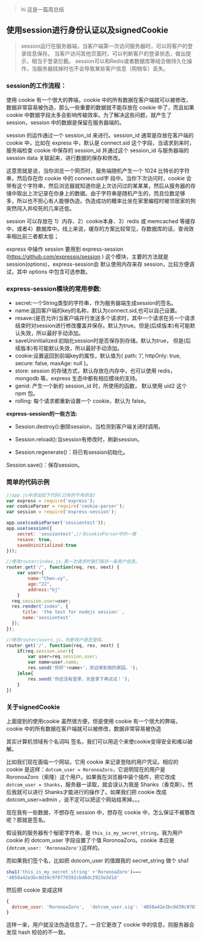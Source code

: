 
> hi 这是一篇周总结

## 使用session进行身份认证以及signedCookie

> session运行在服务器端，当客户端第一次访问服务器时，可以将客户的登录信息保存。 
当客户访问其他页面时，可以判断客户的登录状态，做出提示，相当于登录拦截。 
session可以和Redis或者数据库等结合做持久化操作，当服务器挂掉时也不会导致某些客户信息（购物车）丢失。 

### session的工作流程： 
使用 cookie 有一个很大的弊端，cookie 中的所有数据在客户端就可以被修改，数据非常容易被伪造，那么一些重要的数据就不能存放在 cookie 中了，而且如果 cookie 中数据字段太多会影响传输效率。为了解决这些问题，就产生了 session，session 中的数据是保留在服务器端的。

session 的运作通过一个 session_id 来进行。session_id 通常是存放在客户端的 cookie 中，比如在 express 中，默认是 connect.sid 这个字段，当请求到来时，服务端检查 cookie 中保存的 session_id 并通过这个 session_id 与服务器端的 session data 关联起来，进行数据的保存和修改。

这意思就是说，当你浏览一个网页时，服务端随机产生一个 1024 比特长的字符串，然后存在你 cookie 中的 connect.sid字 段中。当你下次访问时，cookie 会带有这个字符串，然后浏览器就知道你是上次访问过的某某某，然后从服务器的存储中取出上次记录在你身上的数据。由于字符串是随机产生的，而且位数足够 多，所以也不担心有人能够伪造。伪造成功的概率比坐在家里编程时被邻居家的狗突然闯入并咬死的几率还低。

session 可以存放在 1）内存、2）cookie本身、3）redis 或 memcached 等缓存中，或者4）数据库中。线上来说，缓存的方案比较常见，存数据库的话，查询效率相比前三者都太低；

express 中操作 session 要用到 express-session (https://github.com/expressjs/session ) 这个模块，主要的方法就是session(options)，express-session会 默认使用内存来存 session，比较方便调试，其中 options 中包含可选参数。

### express-session模块的常用参数: 
- secret:一个String类型的字符串，作为服务器端生成session的签名。 
- name:返回客户端的key的名称，默认为connect.sid,也可以自己设置。 
- resave:(是否允许)当客户端并行发送多个请求时，其中一个请求在另一个请求结束时对session进行修改覆盖并保存。默认为true。但是(后续版本)有可能默认失效，所以最好手动添加。
- saveUninitialized:初始化session时是否保存到存储。默认为true， 但是(后续版本)有可能默认失效，所以最好手动添加。
- cookie:设置返回到前端key的属性，默认值为{ path: ‘/’, httpOnly: true, secure: false, maxAge: null }。
- store: session 的存储方式，默认存放在内存中，也可以使用 redis，mongodb 等。express 生态中都有相应模块的支持。
- genid: 产生一个新的 session_id 时，所使用的函数， 默认使用 uid2 这个 npm 包。
- rolling: 每个请求都重新设置一个 cookie，默认为 false。

**express-session的一些方法:**

- Session.destroy():删除session，当检测到客户端关闭时调用。

- Session.reload():当session有修改时，刷新session。

- Session.regenerate()：将已有session初始化。

Session.save()：保存session。

### 简单的代码示例

```js
//app.js中添加如下代码(已有的不用添加)
var express = require('express');
var cookieParser = require('cookie-parser');
var session = require('express-session');

app.use(cookieParser('sessiontest'));
app.use(session({
    secret: 'sessiontest',//与cookieParser中的一致
    resave: true,
    saveUninitialized:true
}));
```
```js
//修改router/index.js,第一次请求时我们保存一条用户信息。
router.get('/', function(req, res, next) {
    var user={
        name:"Chen-xy",
        age:"22",
        address:"bj"
    }
  req.session.user=user;
  res.render('index', {
      title: 'the test for nodejs session' ,
      name:'sessiontest'
  });
});
```
```js
//修改router/users.js，判断用户是否登陆。
router.get('/', function(req, res, next) {
    if(req.session.user){
        var user=req.session.user;
        var name=user.name;
        res.send('你好'+name+'，欢迎来到我的家园。');
    }else{
        res.send('你还没有登录，先登录下再试试！');
    }
})
```

### 关于signedCookie 

上面提到的使用cookie 虽然很方便，但是使用 cookie 有一个很大的弊端，cookie 中的所有数据在客户端就可以被修改，数据非常容易被伪造

其实计算机领域有个名词叫 签名，我们可以用这个来使cookie变得安全和难以破解。

比如我们现在面临一个网站，它用 cookie 来记录登陆的用户凭证。相应的 cookie 是这样：`dotcom_user = RoronoaZoro`，它说明现在的用户是 RoronoaZoro（索隆）这个用户。如果我在浏览器中装个插件，把它改成`dotcom_user = Shanks`，服务器一读取，就会误认为我是 Shanks（香克斯）。然后我就可以进行 Shanks才能进行的操作了。如果我们把 cookie 改成 dotcom_user=admin ，说不定可以把这个网站给黑掉。。。

现在我有一些数据，不想存在 session 中，想存在 cookie 中，怎么保证不被篡改呢？那就是签名。

假设我的服务器有个秘密字符串，是 `this_is_my_secret_string`，我为用户 cookie 的 dotcom_user 字段设置了个值 RoronoaZoro。cookie 本应是`{dotcom_user: 'RoronoaZoro'}`这样的。

而如果我们签个名，比如把 dotcom_user 的值跟我的 secret_string 做个 sha1
```js
sha1('this_is_my_secret_string' +'RoronoaZoro')===
'4850a42e3bc0d39c978770392cbd8dc2923e3d1d'
```

然后把 cookie 变成这样
```js
{
  dotcom_user: 'RoronoaZoro',  'dotcom_user.sig': '4850a42e3bc0d39c978770392cbd8dc2923e3d1d',
}
```
这样一来，用户就没法伪造信息了。一旦它更改了 cookie 中的信息，则服务器会发现 hash 校验的不一致。

